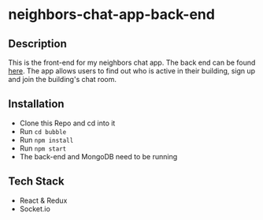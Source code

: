 # neighbors-chat-app-back-end

## Description
This is the front-end for my neighbors chat app. The back end can be found [here](https://github.com/fredpinon/neighbors-chat-app-back-end). The app allows users to find out who is active in their building, sign up and join the building's chat room.

## Installation
* Clone this Repo and cd into it
* Run `cd bubble`
* Run `npm install`
* Run `npm start`
* The back-end and MongoDB need to be running

## Tech Stack
* React & Redux
* Socket.io
